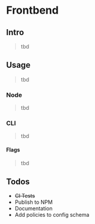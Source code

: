 # Frontbend

## Intro

> tbd

## Usage

> tbd

### Node

> tbd

### CLI

> tbd

#### Flags

> tbd

## Todos

- ~~CI Tests~~
- Publish to NPM
- Documentation
- Add policies to config schema
